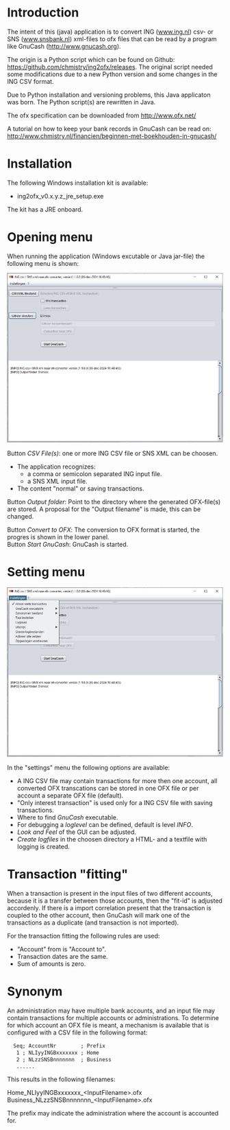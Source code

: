 # Introduction
The intent of this (java) application  is to convert ING (www.ing.nl) csv- or SNS (www.snsbank.nl) xml-files to ofx files that can be read by a program like GnuCash (http://www.gnucash.org).

The origin is a Python script which can be found on Github:  https://github.com/chmistry/ing2ofx/releases.
The original script needed some modifications due to a new Python version and some changes in the ING CSV format.

Due to Python installation and versioning problems, this Java applicaton was born.
The Python script(s) are rewritten in Java.

The ofx specification can be downloaded from http://www.ofx.net/

A tutorial on how to keep your bank records in GnuCash can be read on:
http://www.chmistry.nl/financien/beginnen-met-boekhouden-in-gnucash/

# Installation
The following Windows installation kit is available:
- ing2ofx_v0.x.y.z_jre_setup.exe

The kit has a JRE onboard.

# Opening menu
When running the application (Windows excutable or Java jar-file) the following menu is shown:

![Main screen ing2ofx](./ing2ofxMain.PNG)

Button _CSV File(s)_: one or more ING CSV file or SNS XML can be choosen.
- The application recognizes:
  - a comma or semicolon separated ING input file.
  - a SNS XML input file.
- The content "normal" or saving transactions.

Button _Output folder_: Point to the directory where the generated OFX-file(s) are stored. 
A proposal for the "Output filename" is made, this can be changed.

Button _Convert to OFX_: The conversion to OFX format is started, the progres is shown in the lower panel.
<br>
Button _Start GnuCash_: GnuCash is started.

# Setting menu

![Settings menu](./ing2ofxSettings.PNG)

In the "settings" menu the following options are available:
- A ING CSV file may contain transactions for more then one account, all converted OFX transcations can be stored in one OFX file or per account a separate OFX file (default).
- "Only interest transaction" is used only for a ING CSV file with saving transactions.
- Where to find _GnuCash_ executable.
- For debugging a _loglevel_ can be defined, default is level _INFO_.
- _Look and Feel_ of the GUI can be adjusted.
- _Create logfiles_ in the choosen directory a HTML- and a textfile with logging is created.

# Transaction "fitting"
When a transaction is present in the input files of two different accounts, because it is a transfer between those accounts, then the "fit-id" is adjusted accordenly.
If there is a import correlation present that the transaction is coupled to the other account, then GnuCash will mark one of the transactions as a duplicate (and transaction is not imported).

For the transaction fitting the following rules are used:
- "Account" from is "Account to".
- Transaction dates are the same.
- Sum of amounts is zero.

# Synonym
An administration may have multiple bank accounts, and an input file may contain transactions for multiple accounts or administrations.
To determine for which account an OFX file is meant, a mechanism is available that is configured with a CSV file in the following format:

      Seq; AccountNr        ; Prefix
       1 ; NLIyyINGBxxxxxxx ; Home
       2 ; NLzzSNSBnnnnnnn  ; Business
       ......

This results in the following filenames:

   Home_NLIyyINGBxxxxxxx_&lt;InputFilename&gt;.ofx
   Business_NLzzSNSBnnnnnnn_&lt;InputFilename&gt;.ofx

The prefix may indicate the administration where the account is accounted for.

